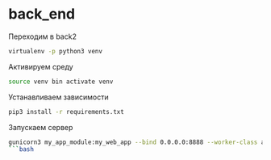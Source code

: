 back_end
==========

Переходим в back2
```bash
virtualenv -p python3 venv
```
Активируем среду

```bash
source venv bin activate venv
```
Устанавливаем зависимости

```bash
pip3 install -r requirements.txt
```

Запускаем сервер

```bash
gunicorn3 my_app_module:my_web_app --bind 0.0.0.0:8888 --worker-class aiohttp.GunicornWebWorker
```bash
